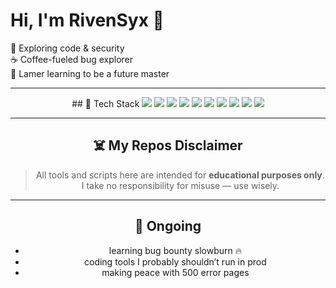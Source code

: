 

# **Hi, I'm RivenSyx 👋**

🔐 Exploring code & security  
☕ Coffee-fueled bug explorer  
🐛 Lamer learning to be a future master

---
<div align="center">
## 🧰 Tech Stack

<img src="https://img.shields.io/badge/-HTML5-E34F26?logo=html5&logoColor=white">
<img src="https://img.shields.io/badge/-PHP-777BB4?logo=php&logoColor=white">
<img src="https://img.shields.io/badge/-Linux-FCC624?logo=linux&logoColor=black">
<img src="https://img.shields.io/badge/-Bash-4EAA25?logo=gnu-bash&logoColor=white">
<img src="https://img.shields.io/badge/-Python-3776AB?logo=python&logoColor=white">
<img src="https://img.shields.io/badge/-JavaScript-F7DF1E?logo=javascript&logoColor=black">
<img src="https://img.shields.io/badge/-Bootstrap-7952B3?logo=bootstrap&logoColor=white">
<img src="https://img.shields.io/badge/-Laravel-FF2D20?logo=laravel&logoColor=white">
<img src="https://img.shields.io/badge/-CodeIgniter-E44D26?logo=codeigniter&logoColor=white">
<img src="https://img.shields.io/badge/-Tailwind_CSS-38B2AC?logo=tailwind-css&logoColor=white">

---

## ☠️ My Repos Disclaimer

> All tools and scripts here are intended for **educational purposes only**.  
> I take no responsibility for misuse — use wisely.

---

## 🧠 Ongoing

- learning bug bounty slowburn 🔥  
- coding tools I probably shouldn’t run in prod  
- making peace with 500 error pages

</div>
